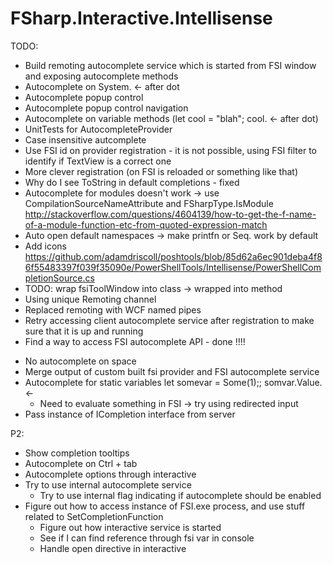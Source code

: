 # FSharp.Interactive.Intellisense

TODO:

+ Build remoting autocomplete service which is started from FSI window and exposing autocomplete methods
+ Autocomplete on System. <- after dot
+ Autocomplete popup control
+ Autocomplete popup control navigation
+ Autocomplete on variable methods (let cool = "blah"; cool. <- after dot)
+ UnitTests for AutocompleteProvider
+ Case insensitive autcomplete
+ Use FSI id on provider registration - it is not possible, using FSI filter to identify if TextView is a correct one
+ More clever registration (on FSI is reloaded or something like that)
+ Why do I see ToString in default completions - fixed
+ Autocomplete for modules doesn't work -> use 
CompilationSourceNameAttribute and FSharpType.IsModule
http://stackoverflow.com/questions/4604139/how-to-get-the-f-name-of-a-module-function-etc-from-quoted-expression-match
+ Auto open default namespaces -> make printfn or Seq. work by default
+ Add icons
https://github.com/adamdriscoll/poshtools/blob/85d62a6ec901deba4f86f55483397f039f35090e/PowerShellTools/Intellisense/PowerShellCompletionSource.cs
+ TODO: wrap fsiToolWindow into class -> wrapped into method
+ Using unique Remoting channel
+ Replaced remoting with WCF named pipes
+ Retry accessing client autocomplete service after registration to make sure that it is up and running
+ Find a way to access FSI autocomplete API - done !!!!
- No autocomplete on space
- Merge output of custom built fsi provider and FSI autocomplete service
- Autocomplete for static variables let somevar = Some(1);; somvar.Value. <- 
  - Need to evaluate something in FSI -> try using redirected input
- Pass instance of ICompletion interface from server
 

P2:
- Show completion tooltips
- Autocomplete on Ctrl + tab
- Autocomplete options through interactive
- Try to use internal autocomplete service
	- Try to use internal flag indicating if autocomplete should be enabled
- Figure out how to access instance of FSI.exe process, and use stuff related to SetCompletionFunction
	- Figure out how interactive service is started
	- See if I can find reference through fsi var in console
	- Handle open directive in interactive